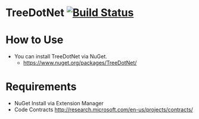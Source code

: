 TreeDotNet [![Build Status](https://secure.travis-ci.org/exKAZUu/TreeDotNet.png?branch=master)](http://travis-ci.org/exKAZUu/TreeDotNet)
=================

# How to Use
- You can install TreeDotNet via NuGet.
  - https://www.nuget.org/packages/TreeDotNet/

# Requirements
* NuGet
Install via Extension Manager
* Code Contracts
http://research.microsoft.com/en-us/projects/contracts/

